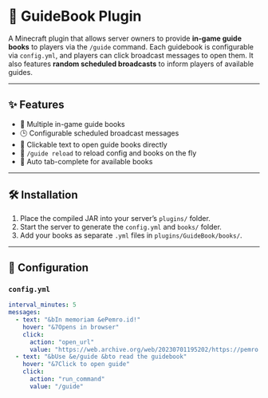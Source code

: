 # 📖 GuideBook Plugin

A Minecraft plugin that allows server owners to provide **in-game guide books** to players via the `/guide` command. Each guidebook is configurable via `config.yml`, and players can click broadcast messages to open them. It also features **random scheduled broadcasts** to inform players of available guides.

---

## ✨ Features

- 📘 Multiple in-game guide books
- 🕒 Configurable scheduled broadcast messages
- 💬 Clickable text to open guide books directly
- 🔄 `/guide reload` to reload config and books on the fly
- 🧠 Auto tab-complete for available books

---

## 🛠 Installation

1. Place the compiled JAR into your server’s `plugins/` folder.
2. Start the server to generate the `config.yml` and `books/` folder.
3. Add your books as separate `.yml` files in `plugins/GuideBook/books/`.

---

## 🔧 Configuration

### `config.yml`

```yaml
interval_minutes: 5
messages:
  - text: "&bIn memoriam &ePemro.id!"
    hover: "&7Opens in browser"
    click:
      action: "open_url"
      value: "https://web.archive.org/web/20230701195202/https://pemro.id/"
  - text: "&bUse &e/guide &bto read the guidebook"
    hover: "&7Click to open guide"
    click:
      action: "run_command"
      value: "/guide"
